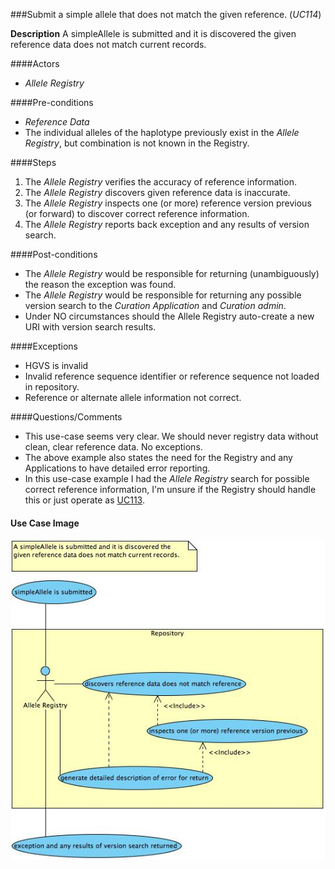 ###Submit a simple allele that does not match the given reference. (*UC114*)

**Description**
A simpleAllele is submitted and it is discovered the given reference data does not match current records.

####Actors
- *Allele Registry*

####Pre-conditions
- *Reference Data*
- The individual alleles of the haplotype previously exist in the *Allele Registry*, but combination is not known in the Registry.


####Steps
1. The *Allele Registry* verifies the accuracy of reference information.
2. The *Allele Registry* discovers given reference data is inaccurate. 
3. The *Allele Registry* inspects one (or more) reference version previous (or forward) to discover correct reference information.
4. The *Allele Registry* reports back exception and any results of version search.

####Post-conditions
- The *Allele Registry* would be responsible for returning (unambiguously) the reason the exception was found.
- The *Allele Registry* would be responsible for returning any possible version search to the *Curation Application* and *Curation admin*.
- Under NO circumstances should the Allele Registry auto-create a new URI with version search results.

####Exceptions
- HGVS is invalid
- Invalid reference sequence identifier or reference sequence not loaded in repository.
- Reference or alternate allele information not correct.

####Questions/Comments
- This use-case seems very clear.  We should never registry data without clean, clear reference data. No exceptions.
- The above example also states the need for the Registry and any Applications to have detailed error reporting.
- In this use-case example I had the *Allele Registry* search for possible correct reference information, I'm unsure if the Registry should handle this or just operate as [UC113](./UC113.md).

#### Use Case Image

![logo](https://github.com/clingen-data-model/allele-registry/blob/master/images/UC114.jpg)
